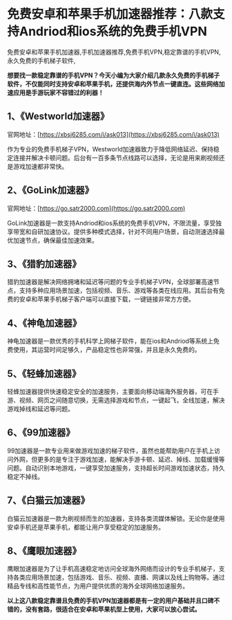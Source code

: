# 免费安卓和苹果手机加速器推荐：八款支持Andriod和ios系统的免费手机VPN
免费安卓和苹果手机加速器,手机加速器推荐,免费手机VPN,稳定靠谱的手机VPN,永久免费的手机梯子软件,

**想要找一款稳定靠谱的手机VPN？今天小编为大家介绍几款永久免费的手机梯子软件，不仅能同时支持安卓和苹果手机，还提供海内外节点一键直连。这些网络加速应用是手游玩家不容错过的利器！**

## 1、《Westworld加速器》
官网地址：[https://xbsj6285.com/i/ask013](https://xbsj6285.com/i/ask013)

作为专业的免费手机梯子VPN，Westworld加速器致力于降低网络延迟、保持稳定连接并解决卡顿问题。后台有一百多条节点线路可以选择，无论是用来刷视频还是游戏加速都非常快。

## 2、《GoLink加速器》
官网地址：[https://go.satr2000.com](https://go.satr2000.com)

GoLink加速器是一款支持Andriod和ios系统的免费手机VPN，不限流量，享受独享带宽和自研加速协议。提供多种模式选择，针对不同用户场景，自动测速选择最优加速节点，确保最佳加速效果。

## 3、《猎豹加速器》
猎豹加速器是解决网络拥堵和延迟等问题的专业手机梯子VPN，全球部署高速节点，支持多种应用场景加速，包括视频、音乐、游戏等各类在线应用。其后台有免费的安卓和苹果手机梯子客户端可以直接下载，一键链接非常方方便。

## 4、《神龟加速器》
神龟加速器是一款优秀的手机科学上网梯子软件，能在ios和Andriod等系统上免费使用，其运营时间足够久，产品稳定性也非常强，并且是永久免费的。

## 5、《轻蜂加速器》
轻蜂加速器提供快速稳定安全的加速服务，主要面向移动端海外服务器，可在手游、视频、网页之间随意切换，无需选择游戏和节点，一键起飞，全线加速，解决游戏掉线和延迟等问题。


## 6、《99加速器》
99加速器是一款专业用来做游戏加速的梯子软件，虽然也能帮助用户在手机上访问外网，但更多的是专注于游戏加速，能解决手游卡顿、延迟、掉线、加载缓慢等问题。自动识别本地游戏，一键享受加速服务，支持超长时间游戏加速状态，持久稳定不掉线。

## 7、《白猫云加速器》
白猫云加速器是一款为刷视频而生的加速器，支持各类流媒体解锁。无论你是使用安卓手机还是苹果手机，都能让用户享受稳定的加速服务。

## 8、《鹰眼加速器》
鹰眼加速器是为了让手机高速稳定地访问全球海外网络而设计的专业手机梯子，支持各类应用场景加速，包括游戏、音乐、视频、直播、网课以及线上购物等。通过精品专线和高性能节点，为用户提供优质的海外全球网络加速服务。

**以上这八款稳定靠谱且免费的手机VPN加速器都是有一定的用户基础并且口碑不错的，没有套路，很适合在安卓和苹果机型上使用，大家可以放心尝试。**
